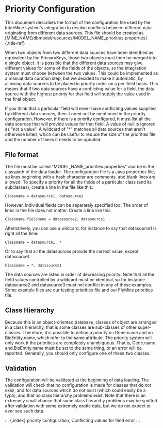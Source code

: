 Priority Configuration
======================

This document describes the format of the configuration file used by the
InterMine system\'s integration to resolve conflicts between different
data originating from different data sources. This file should be
created as
[MINE_NAME/dbmodel/resources/MODEL_NAME_priorities.properties]{.title-ref}

When two objects from two different data sources have been identified as
equivalent by the PrimaryKeys, those two objects must then be merged
into a single object. It is possible that the different data sources may
give different values for some of the fields of the objects, so the
integration system must choose between the two values. This could be
implemented as a manual data curation step, but we decided to make it
automatic, by allowing data sources to be placed in priority order on a
per-field basis. This means that if two data sources have a conflicting
value for a field, the data source with the highest priority for that
field will supply the value used in the final object.

If you think that a particular field will never have conflicting values
supplied by different data sources, then it need not be mentioned in the
priority configuration. However, if there is a priority configured, it
must list all the data sources that will provide values for that field.
A value of null is ignored as \"not a value\". A wildcard of \"\*\"
matches all data sources that aren\'t otherwise listed, which can be
useful to reduce the size of the priorities file and the number of times
it needs to be updated.

File format
-----------

The file must be called \"MODEL_NAME_priorities.properties\" and be in
the classpath of the data loader. The configuration file is a Java
properties file, so lines beginning with a hash character are comments,
and blank lines are allowed. To specify a priority for all the fields of
a particular class (and its subclasses), create a line in the file like
this:

``` {.properties}
Classname = datasource1, datasource2
```

However, individual fields can be separately specified too. The order of
lines in the file does not matter. Create a line like this:

``` {.properties}
Classname.fieldname = datasource2, datasource1
```

Alternatively, you can use a wildcard, for instance to say that
datasource1 is right all the time:

``` {.properties}
Classname = datasource1, *
```

Or to say that all the datasources provide the correct value, except
datasource1:

``` {.properties}
Classname = *, datasource1
```

The data sources are listed in order of decreasing priority. Note that
all the field values controlled by a wildcard must be identical, so for
instance datasource2 and datasource3 must not conflict in any of these
examples. Some example files are our testing priorities file and our
FlyMine priorities file.

Class Hierarchy
---------------

Because this is an object-oriented database, classes of object are
arranged in a class hierarchy, that is some classes are sub-classes of
other super-classes. Therefore, it is possible to define a priority on
Gene.name and on BioEntity.name, which refer to the same attribute. The
priority system will only work if the priorities are completely
unambiguous. That is, Gene.name and BioEntity.name must be set to the
same thing, or an error will be reported. Generally, you should only
configure one of those two classes.

Validation
----------

The configuration will be validated at the beginning of data loading.
The validation will check that no configuration is made for classes that
do not exist, and for data sources which do not exist (which could
easily be a typo), and that no class hierarchy problems exist. Note that
there is an extremely small chance that some class hierarchy problems
may be spotted after validation with some extremely exotic data, but we
do not expect to ever see such data.

::: {.index}
priority configuration, Conflicting values for field error
:::
